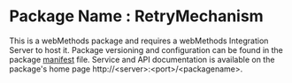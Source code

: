 # Package Name : RetryMechanism
This is a webMethods package and requires a webMethods Integration Server to host it. Package versioning and configuration can be found in the package [manifest](./RetryMechanism/manifest.v3) file. Service and API documentation is available on the package's home page http://&lt;server&gt;:&lt;port&gt;/&lt;packagename>.